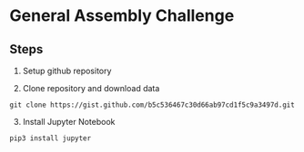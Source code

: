 # General Assembly Challenge

## Steps
1. Setup github repository

2. Clone repository and download data

```
git clone https://gist.github.com/b5c536467c30d66ab97cd1f5c9a3497d.git
```

3. Install Jupyter Notebook
```
pip3 install jupyter
```
